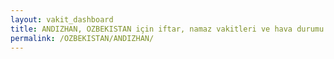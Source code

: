 ```yaml
---
layout: vakit_dashboard
title: ANDIZHAN, OZBEKISTAN için iftar, namaz vakitleri ve hava durumu - ilçe/eyalet seç
permalink: /OZBEKISTAN/ANDIZHAN/
---
```


<script type="text/javascript">
  var GLOBAL_COUNTRY = 'OZBEKISTAN';
  var GLOBAL_CITY = 'ANDIZHAN';
  var GLOBAL_STATE = '';
  var lat = 72;
  var lon = 21;
</script>
